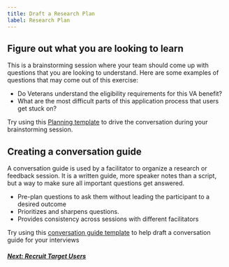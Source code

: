 ```yaml
---
title: Draft a Research Plan
label: Research Plan
---
```


## Figure out what you are looking to learn
This is a brainstorming session where your team should come up with questions that you are looking to understand. Here are some examples of questions that may come out of this exercise:
- Do Veterans understand the eligibility requirements for this VA benefit?
- What are the most difficult parts of this application process that users get stuck on?

Try using this [Planning template](/docs/resources/templates/planning-template) to drive the conversation during your brainstorming session.


## Creating a conversation guide
A conversation guide is used by a facilitator to organize a research or feedback session. It is a written guide, more speaker notes than a script, but a way to make sure all important questions get answered.
- Pre-plan questions to ask them without leading the participant to a desired outcome
- Prioritizes and sharpens questions.
- Provides consistency across sessions with different facilitators

Try using this [conversation guide template](./docs/resources/templates/conversation-guide) to help draft a conversation guide for your interviews

<!-- Next Button -->
<a href='./recruit-users'><div class="next-button"><h5 class="next-text">Next: Recruit Target Users</h5></div></a>

